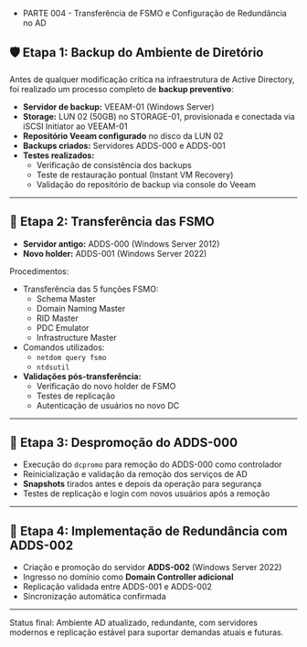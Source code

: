 + PARTE 004 - Transferência de FSMO e Configuração de Redundância no AD

## 🛡️ Etapa 1: Backup do Ambiente de Diretório

Antes de qualquer modificação crítica na infraestrutura de Active Directory, foi realizado um processo completo de **backup preventivo**:

- **Servidor de backup:** VEEAM-01 (Windows Server)
- **Storage:** LUN 02 (50GB) no STORAGE-01, provisionada e conectada via iSCSI Initiator ao VEEAM-01
- **Repositório Veeam configurado** no disco da LUN 02
- **Backups criados:** Servidores ADDS-000 e ADDS-001
- **Testes realizados:**
  - Verificação de consistência dos backups
  - Teste de restauração pontual (Instant VM Recovery)
  - Validação do repositório de backup via console do Veeam

---

## 🔁 Etapa 2: Transferência das FSMO

- **Servidor antigo:** ADDS-000 (Windows Server 2012)
- **Novo holder:** ADDS-001 (Windows Server 2022)

Procedimentos:

- Transferência das 5 funções FSMO:
  - Schema Master
  - Domain Naming Master
  - RID Master
  - PDC Emulator
  - Infrastructure Master
- Comandos utilizados:
  - `netdom query fsmo`
  - `ntdsutil`
- **Validações pós-transferência:**
  - Verificação do novo holder de FSMO
  - Testes de replicação
  - Autenticação de usuários no novo DC

---

## 🧹 Etapa 3: Despromoção do ADDS-000

- Execução do `dcpromo` para remoção do ADDS-000 como controlador
- Reinicialização e validação da remoção dos serviços de AD
- **Snapshots** tirados antes e depois da operação para segurança
- Testes de replicação e login com novos usuários após a remoção

---

## 🔄 Etapa 4: Implementação de Redundância com ADDS-002

- Criação e promoção do servidor **ADDS-002** (Windows Server 2022)
- Ingresso no domínio como **Domain Controller adicional**
- Replicação validada entre ADDS-001 e ADDS-002
- Sincronização automática confirmada
---

Status final: Ambiente AD atualizado, redundante, com servidores modernos e replicação estável para suportar demandas atuais e futuras.
